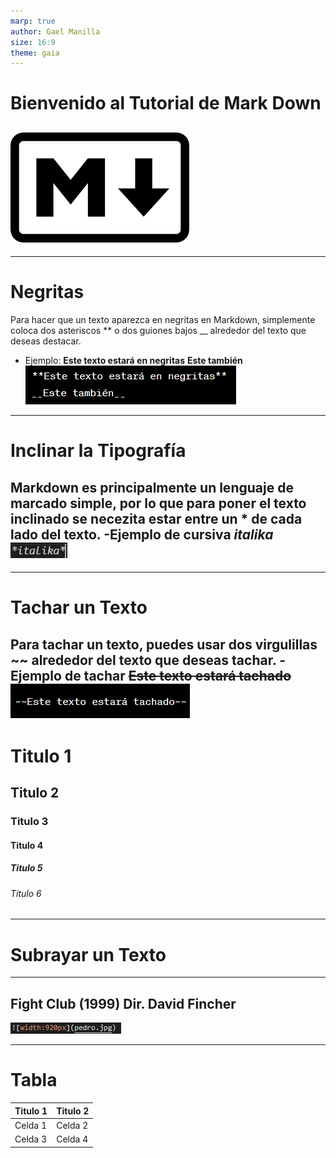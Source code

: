 ```yaml
---
marp: true
author: Gael Manilla
size: 16:9
theme: gaia
---
```

# Bienvenido al Tutorial de Mark Down
![width:820px](logo.png)
---
---
# Negritas
Para hacer que un texto aparezca en negritas en Markdown, simplemente coloca dos asteriscos ** o dos guiones bajos __ alrededor del texto que deseas destacar.
- Ejemplo:
**Este texto estará en negritas**
__Este también__
![width:820px](negritas.png)
---
# Inclinar la Tipografía 
Markdown es principalmente un lenguaje de marcado simple, por lo que para poner el texto inclinado se necezita estar entre un * de cada lado del texto.
-Ejemplo de cursiva
*italika*
![width:420px](inclinado.png)
---
---
# Tachar un Texto
Para tachar un texto, puedes usar dos virgulillas ~~ alrededor del texto que deseas tachar.
-Ejemplo de tachar
~~Este texto estará tachado~~
![width:820px](tachar.png)
---
# Titulo 1
## Titulo 2
### Titulo 3
#### Titulo 4
##### Titulo 5
###### Titulo 6
---
# Subrayar un Texto

---

## Fight Club (1999) Dir. David Fincher
![width:920px](imagen.png)

---
# Tabla 
|Titulo 1| Titulo 2|
|---|---|
|Celda 1| Celda 2|
|Celda 3|Celda 4|

[coment]: <> (This is a comment, it will not be included)